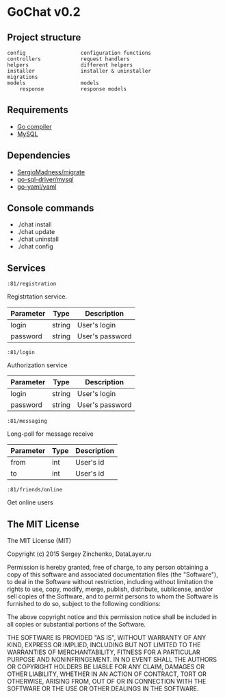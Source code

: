 GoChat v0.2
===========

Project structure
-------------------

```
config					configuration functions
controllers				request handlers
helpers					different helpers
installer				installer & uninstaller
migrations
models					models
	response			response models
```


Requirements
------------
 - [Go compiler](https://golang.org/dl/)
 - [MySQL](https://www.mysql.com/downloads/)


Dependencies
------------
 - [SergioMadness/migrate](https://github.com/SergioMadness/migrate)
 - [go-sql-driver/mysql](https://github.com/go-sql-driver/mysql)
 - [go-yaml/yaml](https://github.com/go-yaml/yaml)


Console commands
----------------
 - ./chat install
 - ./chat update
 - ./chat uninstall
 - ./chat config

Services
--------
```
:81/registration
```
Registrtation service.

| Parameter | Type | Description |
|-----------|------|-------------|
| login     | string | User's login|
| password  | string | User's password |

```
:81/login
```
Authorization service

| Parameter | Type | Description |
|-----------|------|-------------|
| login     | string | User's login|
| password  | string | User's password |

```
:81/messaging
```
Long-poll for message receive

| Parameter | Type | Description |
|-----------|------|-------------|
| from     | int | User's id|
| to  | int | User's id |

```
:81/friends/online
```
Get online users


## The MIT License

The MIT License (MIT)

Copyright (c) 2015 Sergey Zinchenko, DataLayer.ru

Permission is hereby granted, free of charge, to any person obtaining a copy
of this software and associated documentation files (the "Software"), to deal
in the Software without restriction, including without limitation the rights
to use, copy, modify, merge, publish, distribute, sublicense, and/or sell
copies of the Software, and to permit persons to whom the Software is
furnished to do so, subject to the following conditions:

The above copyright notice and this permission notice shall be included in all
copies or substantial portions of the Software.

THE SOFTWARE IS PROVIDED "AS IS", WITHOUT WARRANTY OF ANY KIND, EXPRESS OR
IMPLIED, INCLUDING BUT NOT LIMITED TO THE WARRANTIES OF MERCHANTABILITY,
FITNESS FOR A PARTICULAR PURPOSE AND NONINFRINGEMENT. IN NO EVENT SHALL THE
AUTHORS OR COPYRIGHT HOLDERS BE LIABLE FOR ANY CLAIM, DAMAGES OR OTHER
LIABILITY, WHETHER IN AN ACTION OF CONTRACT, TORT OR OTHERWISE, ARISING FROM,
OUT OF OR IN CONNECTION WITH THE SOFTWARE OR THE USE OR OTHER DEALINGS IN THE
SOFTWARE.